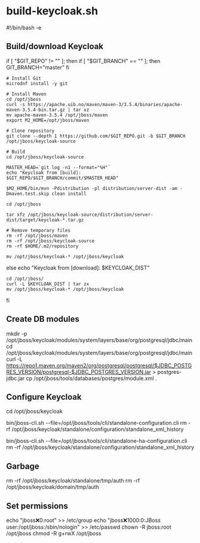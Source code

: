 # build-keycloak.sh
#!/bin/bash -e

## Build/download Keycloak

if [ "$GIT_REPO" != "" ]; then
    if [ "$GIT_BRANCH" == "" ]; then
        GIT_BRANCH="master"
    fi

    # Install Git
    microdnf install -y git

    # Install Maven
    cd /opt/jboss 
    curl -s https://apache.uib.no/maven/maven-3/3.5.4/binaries/apache-maven-3.5.4-bin.tar.gz | tar xz
    mv apache-maven-3.5.4 /opt/jboss/maven
    export M2_HOME=/opt/jboss/maven

    # Clone repository
    git clone --depth 1 https://github.com/$GIT_REPO.git -b $GIT_BRANCH /opt/jboss/keycloak-source

    # Build
    cd /opt/jboss/keycloak-source

    MASTER_HEAD=`git log -n1 --format="%H"`
    echo "Keycloak from [build]: $GIT_REPO/$GIT_BRANCH/commit/$MASTER_HEAD"

    $M2_HOME/bin/mvn -Pdistribution -pl distribution/server-dist -am -Dmaven.test.skip clean install
    
    cd /opt/jboss

    tar xfz /opt/jboss/keycloak-source/distribution/server-dist/target/keycloak-*.tar.gz

    # Remove temporary files
    rm -rf /opt/jboss/maven
    rm -rf /opt/jboss/keycloak-source
    rm -rf $HOME/.m2/repository
    
    mv /opt/jboss/keycloak-* /opt/jboss/keycloak
else
    echo "Keycloak from [download]: $KEYCLOAK_DIST"

    cd /opt/jboss/
    curl -L $KEYCLOAK_DIST | tar zx
    mv /opt/jboss/keycloak-* /opt/jboss/keycloak
fi

##  Create DB modules 
mkdir -p /opt/jboss/keycloak/modules/system/layers/base/org/postgresql/jdbc/main
cd /opt/jboss/keycloak/modules/system/layers/base/org/postgresql/jdbc/main
curl -L https://repo1.maven.org/maven2/org/postgresql/postgresql/$JDBC_POSTGRES_VERSION/postgresql-$JDBC_POSTGRES_VERSION.jar > postgres-jdbc.jar
cp /opt/jboss/tools/databases/postgres/module.xml .

## Configure Keycloak 
cd /opt/jboss/keycloak

bin/jboss-cli.sh --file=/opt/jboss/tools/cli/standalone-configuration.cli
rm -rf /opt/jboss/keycloak/standalone/configuration/standalone_xml_history

bin/jboss-cli.sh --file=/opt/jboss/tools/cli/standalone-ha-configuration.cli
rm -rf /opt/jboss/keycloak/standalone/configuration/standalone_xml_history

## Garbage 

rm -rf /opt/jboss/keycloak/standalone/tmp/auth
rm -rf /opt/jboss/keycloak/domain/tmp/auth

## Set permissions 
echo "jboss:x:0:root" >> /etc/group
echo "jboss:x:1000:0:JBoss user:/opt/jboss:/sbin/nologin" >> /etc/passwd
chown -R jboss:root /opt/jboss
chmod -R g+rwX /opt/jboss


